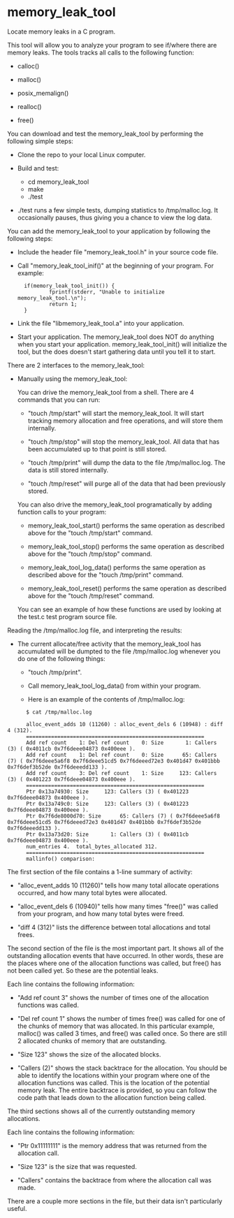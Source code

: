 # memory_leak_tool
Locate memory leaks in a C program.

This tool will allow you to analyze your program to see if/where there are memory leaks.  The tools tracks all calls to the following function:

- calloc()

- malloc()

- posix_memalign()

- realloc()

- free()

You can download and test the memory_leak_tool by performing the following simple steps:

- Clone the repo to your local Linux computer.

- Build and test:
  - cd memory_leak_tool
  - make
  - ./test

- ./test runs a few simple tests, dumping statistics to /tmp/malloc.log.  It occasionally pauses, thus giving you a chance to view the log data.

You can add the memory_leak_tool to your application by following the following steps:

- Include the header file "memory_leak_tool.h" in your source code file.

- Call "memory_leak_tool_inif()" at the beginning of your program.  For example:

        if(memory_leak_tool_init()) {
                fprintf(stderr, "Unable to initialize memory_leak_tool.\n");
                return 1;
        }

- Link the file "libmemory_leak_tool.a" into your application.

- Start your application.  The memory_leak_tool does NOT do anything when you start your application.  memory_leak_tool_init() will initialize the tool, but the does doesn't start gathering data until you tell it to start.

There are 2 interfaces to the memory_leak_tool:

- Manually using the memory_leak_tool:

  You can drive the memory_leak_tool from a shell.  There are 4 commands that you can run:

  - "touch /tmp/start" will start the memory_leak_tool.  It will start tracking memory allocation and free operations, and will store them internally.

  - "touch /tmp/stop" will stop the memory_leak_tool.  All data that has been accumulated up to that point is still stored.

  - "touch /tmp/print" will dump the data to the file /tmp/malloc.log.  The data is still stored internally.

  - "touch /tmp/reset" will purge all of the data that had been previously stored.

  You can also drive the memory_leak_tool programatically by adding function calls to your program:

  - memory_leak_tool_start() performs the same operation as described above for the "touch /tmp/start" command.

  - memory_leak_tool_stop() performs the same operation as described above for the "touch /tmp/stop" command.

  - memory_leak_tool_log_data() performs the same operation as described above for the "touch /tmp/print" command.

  - memory_leak_tool_reset() performs the same operation as described above for the "touch /tmp/reset" command.

  You can see an example of how these functions are used by looking at the test.c test program source file.

Reading the /tmp/malloc.log file, and interpreting the results:

- The current allocate/free activity that the memory_leak_tool has accumulated will be dumpted to the file /tmp/malloc.log whenever you do one of the following things:

  - "touch /tmp/print".

  - Call memory_leak_tool_log_data() from within your program.

  - Here is an example of the contents of /tmp/malloc.log:

```
      $ cat /tmp/malloc.log 

      alloc_event_adds 10 (11260) : alloc_event_dels 6 (10948) : diff 4 (312).
      =========================================================
      Add ref count    1: Del ref count    0: Size       1: Callers (3) ( 0x4011cb 0x7f6deee04873 0x400eee ).
      Add ref count    1: Del ref count    0: Size      65: Callers (7) ( 0x7f6deee5a6f8 0x7f6deee51cd5 0x7f6deeed72e3 0x401d47 0x401bbb 0x7f6def3b52de 0x7f6deeedd133 ).
      Add ref count    3: Del ref count    1: Size     123: Callers (3) ( 0x401223 0x7f6deee04873 0x400eee ).
      =========================================================
      Ptr 0x13a74930: Size     123: Callers (3) ( 0x401223 0x7f6deee04873 0x400eee ).
      Ptr 0x13a749c0: Size     123: Callers (3) ( 0x401223 0x7f6deee04873 0x400eee ).
      Ptr 0x7f6de8000d70: Size      65: Callers (7) ( 0x7f6deee5a6f8 0x7f6deee51cd5 0x7f6deeed72e3 0x401d47 0x401bbb 0x7f6def3b52de 0x7f6deeedd133 ).
      Ptr 0x13a73d20: Size       1: Callers (3) ( 0x4011cb 0x7f6deee04873 0x400eee ).
      num_entries 4.  total_bytes_allocated 312.
      =========================================================
      mallinfo() comparison:
```

  The first section of the file contains a 1-line summary of activity:

  - "alloc_event_adds 10 (11260)" tells how many total allocate operations occurred, and how many total bytes were allocated.

  - "alloc_event_dels 6 (10940)" tells how many times "free()" was called from your program, and how many total bytes were freed.

  - "diff 4 (312)" lists the difference between total allocations and total frees.

  The second section of the file is the most important part.  It shows all of the outstanding allocation events that have occurred.  In other words, these are the places where one of the allocation functions was called, but free() has not been called yet.  So these are the potential leaks.

  Each line contains the following information:

  - "Add ref count  3" shows the number of times one of the allocation functions was called.

  - "Del ref count  1" shows the number of times free() was called for one of the chunks of memory that was allocated.  In this particular example, malloc() was called 3 times, and free() was called once.  So there are still 2 allocated chunks of memory that are outstanding.

  - "Size   123" shows the size of the allocated blocks.

  - "Callers (2)" shows the stack backtrace for the allocation.  You should be able to identify the locations within your program where one of the allocation functions was called.  This is the location of the potential memory leak.  The entire backtrace is provided, so you can follow the code path that leads down to the allocation function being called.

  The third sections shows all of the currently outstanding memory allocations.

  Each line contains the following information:

  - "Ptr 0x11111111" is the memory address that was returned from the allocation call.

  - "Size   123" is the size that was requested.

  - "Callers" contains the backtrace from where the allocation call was made.

  There are a couple more sections in the file, but their data isn't particularly useful.

